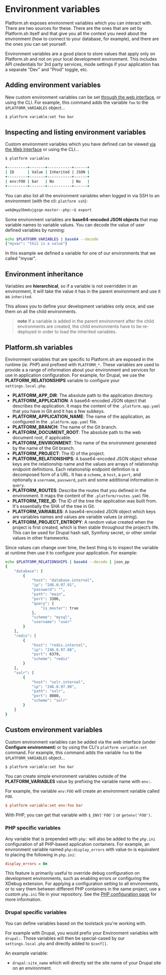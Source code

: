 # Environment variables

Platform.sh exposes environment variables which you can interact with. There are
two sources for these. There are the ones that are set by Platform.sh itself
and that give you all the context you need about the environment (how to
connect to your database, for example), and there are the ones you can set
yourself.

Environment variables are a good place to store values that apply only on Platform.sh and not on your local development environment. This includes API credentials for 3rd party services, mode settings if your application has a separate "Dev" and "Prod" toggle, etc.

## Adding environment variables

New custom environment variables can be set [through the web interface](administration/web/configure-environment.html#settings), or using the CLI. For example, this command adds the variable `foo` to the `$PLATFORM_VARIABLES` object...

```bash
$ platform variable:set foo bar
```
## Inspecting and listing environment variables

Custom environment variables which you have defined can be viewed [via the Web Interface](administration/web/configure-environment.html#settings) or using the CLI...

```bash
$ platform variables

+---------+-------+-----------+------+
| ID      | Value | Inherited | JSON |
+---------+-------+-----------+------+
| env:FOO | bar   | No        | No   |
+---------+-------+-----------+------+
```
You can also list all the environment variables when logged in via SSH to an environment (with the cli: `platform ssh`):

```bash
web@myp3bmdujgzqe-master--php:~$ export
```
Some environment variables are **base64-encoded JSON objects** that map variable names
to variable values. You can decode the value of user defined variables by
running:

```bash
echo $PLATFORM_VARIABLES | base64 --decode
{"myvar": "this is a value"}
```

In this example we defined a variable for one of our environments that we called
"myvar".

## Environment inheritance

Variables are **hierarchical**, so if a variable is not overridden in an environment, it will take the value it has in the parent environment and use it as `inherited`.

This allows you to define your development variables only once, and use them on all the child environments.

> **note**
> If a variable is added in the parent environment after the child environments are created, the child environments have to be re-deployed in order to load the inherited variables.

## Platform.sh variables

Environment variables that are specific to Platform.sh are exposed in the runtime (*ie. PHP*) and prefixed with `PLATFORM_*`. These variables are used to provide a a range of information about your environment and services for use in application configuration. For example, for Drupal, we use the **PLATFORM_RELATIONSHIPS** variable to configure your `settings.local.php`.


* **PLATFORM_APP_DIR**: The absolute path to the application directory.
* **PLATFORM_APPLICATION**: A base64-encoded JSON object that describes the application. It maps the content of the `.platform.app.yaml` that you have in Git and it has a few subkeys.
* **PLATFORM_APPLICATION_NAME**: The name of the application, as configured in the `.platform.app.yaml` file.
* **PLATFORM_BRANCH**: The name of the Git branch.
* **PLATFORM_DOCUMENT_ROOT**: The absolute path to the web document root, if applicable.
* **PLATFORM_ENVIRONMENT**: The name of the environment generated by the name of the Git branch.
* **PLATFORM_PROJECT**: The ID of the project.
* **PLATFORM_RELATIONSHIPS**: A base64-encoded JSON object whose keys are the relationship name and the values are arrays of relationship endpoint definitions. Each relationship endpoint definition is a decomposed form of a URL. It has a `scheme`, a `host`, a `port`, and optionally a `username`, `password`, `path` and some additional information in `query`.
* **PLATFORM_ROUTES**: Describe the routes that you defined in the environment. It maps the content of the `.platform/routes.yaml`
    file.
* **PLATFORM_TREE_ID**: The ID of the tree the application was built from. It's essentially the SHA of the tree in Git.
* **PLATFORM_VARIABLES**: A base64-encoded JSON object which keys are variables names and values are variable values (*a string*).
* **PLATFORM_PROJECT_ENTROPY**: A random value created when the project is first created, which is then stable throughout the project’s life. This can be used for Drupal hash salt, Symfony secret, or other similar values in other frameworks.

Since values can change over time, the best thing is to inspect the variable at runtime then use it to configure your application. For example:

```bash
echo $PLATFORM_RELATIONSHIPS | base64 --decode | json_pp
{
    "database": [
        {
            "host": "database.internal",
            "ip": "246.0.97.91",
            "password": "",
            "path": "main",
            "port": 3306,
            "query": {
                "is_master": true
            },
            "scheme": "mysql",
            "username": "user"
        }
    ],
    "redis": [
        {
            "host": "redis.internal",
            "ip": "246.0.97.88",
            "port": 6379,
            "scheme": "redis"
        }
    ],
    "solr": [
        {
            "host": "solr.internal",
            "ip": "246.0.97.90",
            "path": "solr",
            "port": 8080,
            "scheme": "solr"
        }
    ]
}
```

## Custom environment variables

Custom environment variables can be added via the web interface (under **Configure environment**) or by using the CLI's `platform variable:set` command. For example, this command adds the variable `foo` to the `$PLATFORM_VARIABLES` object...

```bash
$ platform variable:set foo bar
```

You can create simple environment variables outside of the
**PLATFORM_VARIABLES** value by prefixing the variable name with `env:`.

For example, the variable `env:FOO` will create an environment variable called
`FOO`.

```ini
$ platform variable:set env:foo bar
```

With PHP, you can get that variable with `$_ENV['FOO']` or `getenv('FOO')`.

### PHP specific variables

Any variable that is prepended with `php:` will also be added to the `php.ini` configuration of all PHP-based application containers.  For example, an environment variable named `php:display_errors` with value `On` is equivalent to placing the following in `php.ini`:

```ini
display_errors = On
```

This feature is primarily useful to override debug configuration on development environments, such as enabling errors or configuring the XDebug extension.  For applying a configuration setting to all environments, or to vary them between different PHP containers in the same project, use a custom `php.ini` file in your repository.  See the [PHP configuration page](/languages/php.md#custom-phpini) for more information.


### Drupal specific variables

You can define variables based on the toolstack you're working with.

For example with Drupal, you would prefix your Environment variables
with `drupal:`. Those variables will then be special-cased by our
`settings.local.php` and directly added to `$conf[]`.

An example variable:

-   `drupal:site_name` which will directly set the site name of your
    Drupal site on an environment.
